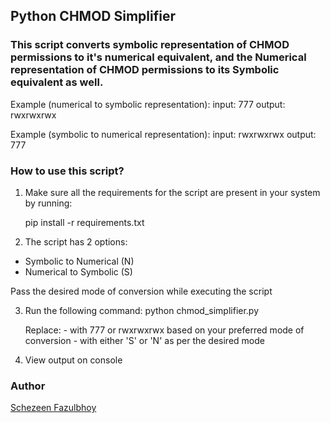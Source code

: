 ## Python CHMOD Simplifier

### This script converts symbolic representation of CHMOD permissions to it's numerical equivalent, and the Numerical representation of CHMOD permissions to its Symbolic equivalent as well.
Example (numerical to symbolic representation):
input: 777
output: rwxrwxrwx

Example (symbolic to numerical representation):
input: rwxrwxrwx
output: 777

### How to use this script?

1. Make sure all the requirements for the script are present in your system by running:

    pip install -r requirements.txt
    
2. The script has 2 options:
- Symbolic to Numerical (N)
- Numerical to Symbolic (S)

Pass the desired mode of conversion while executing the script

3. Run the following command:
    python chmod_simplifier.py <representation> <mode>
    
    Replace: 
        - <representation> with 777 or rwxrwxrwx based on your preferred mode of conversion
        - <mode> with either 'S' or 'N' as per the desired mode

3. View output on console

### Author

[Schezeen Fazulbhoy](https://github.com/schezfaz)